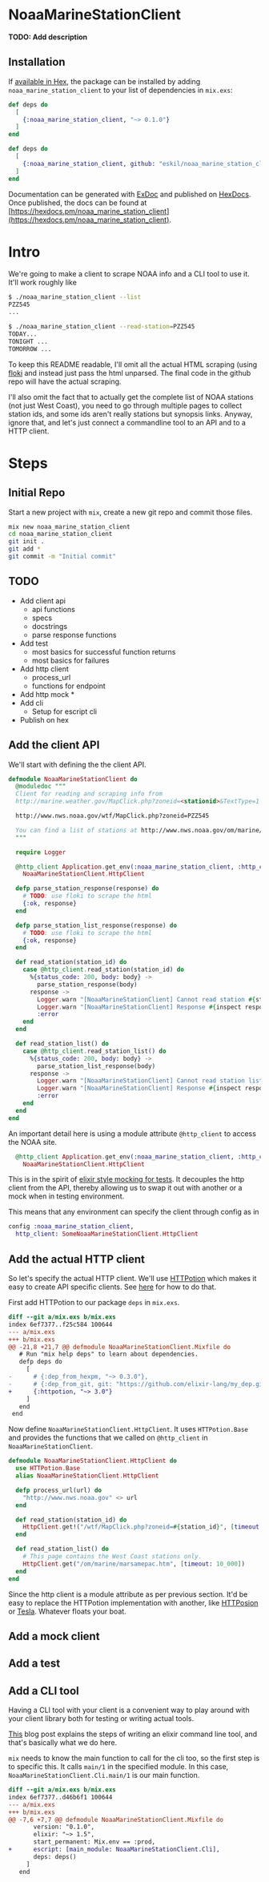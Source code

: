 # NoaaMarineStationClient

**TODO: Add description**

## Installation

If [available in Hex](https://hex.pm/docs/publish), the package can be installed
by adding `noaa_marine_station_client` to your list of dependencies in `mix.exs`:

```elixir
def deps do
  [
    {:noaa_marine_station_client, "~> 0.1.0"}
  ]
end
```

```elixir
def deps do
  [
    {:noaa_marine_station_client, github: "eskil/noaa_marine_station_client"}
  ]
end
```

Documentation can be generated with [ExDoc](https://github.com/elixir-lang/ex_doc)
and published on [HexDocs](https://hexdocs.pm). Once published, the docs can
be found at [https://hexdocs.pm/noaa_marine_station_client](https://hexdocs.pm/noaa_marine_station_client).


# Intro

We're going to make a client to scrape NOAA info and a CLI tool to use
it. It'll work roughly like

```sh
$ ./noaa_marine_station_client --list
PZZ545
...

$ ./noaa_marine_station_client --read-station=PZZ545
TODAY...
TONIGHT ...
TOMORROW ...
```

To keep this README readable, I'll omit all the actual HTML
scraping (using [floki](https://github.com/philss/floki) and instead
just pass the html unparsed. The final code in the github repo will
have the actual scraping.

I'll also omit the fact that to actually get the complete list of NOAA
stations (not just West Coast), you need to go through multiple pages
to collect station ids, and some ids aren't really stations but
synopsis links. Anyway, ignore that, and let's just connect a
commandline tool to an API and to a HTTP client.

# Steps

## Initial Repo

Start a new project with `mix`, create a new git repo and commit those files.

```sh
mix new noaa_marine_station_client
cd noaa_marine_station_client
git init .
git add *
git commit -m "Initial commit"
```

## TODO

  * Add client api
    * api functions
    * specs
    * docstrings
    * parse response functions
  * Add test
    * most basics for successful function returns
    * most basics for failures
  * Add http client
    * process_url
    * functions for endpoint
  * Add http mock
    *
  * Add cli
    * Setup for escript cli
  * Publish on hex

## Add the client API

We'll start with defining the the client API.
```elixir
defmodule NoaaMarineStationClient do
  @moduledoc """
  Client for reading and scraping info from
  http://marine.weather.gov/MapClick.php?zoneid=<stationid>&TextType=1

  http://www.nws.noaa.gov/wtf/MapClick.php?zoneid=PZZ545

  You can find a list of stations at http://www.nws.noaa.gov/om/marine/marsamepac.htm.
  """

  require Logger

  @http_client Application.get_env(:noaa_marine_station_client, :http_client) ||
    NoaaMarineStationClient.HttpClient

  defp parse_station_response(response) do
    # TODO: use floki to scrape the html
    {:ok, response}
  end

  defp parse_station_list_response(response) do
    # TODO: use floki to scrape the html
    {:ok, response}
  end

  def read_station(station_id) do
    case @http_client.read_station(station_id) do
      %{status_code: 200, body: body} ->
        parse_station_response(body)
      response ->
        Logger.warn "[NoaaMarineStationClient] Cannot read station #{station_id}"
        Logger.warn "[NoaaMarineStationClient] Response #{inspect response}"
        :error
    end
  end

  def read_station_list() do
    case @http_client.read_station_list() do
      %{status_code: 200, body: body} ->
        parse_station_list_response(body)
      response ->
        Logger.warn "[NoaaMarineStationClient] Cannot read station list"
        Logger.warn "[NoaaMarineStationClient] Response #{inspect response}"
        :error
    end
  end
end
```

An important detail here is using a module attribute `@http_client` to
access the NOAA site.

```elixir
  @http_client Application.get_env(:noaa_marine_station_client, :http_client) ||
    NoaaMarineStationClient.HttpClient
```

This is in the spirit of [elixir style mocking for
tests](http://blog.plataformatec.com.br/2015/10/mocks-and-explicit-contracts/). It
decouples the http client from the API, thereby allowing us to swap it
out with another or a mock when in testing environment.

This means that any environment can specify the client through config as in

```elixir
config :noaa_marine_station_client,
  http_client: SomeNoaaMarineStationClient.HttpClient
```

## Add the actual HTTP client

So let's specify the actual HTTP client. We'll use
[HTTPotion](https://github.com/myfreeweb/httpotion) which makes it
easy to create API specific clients. See
[here](https://github.com/myfreeweb/httpotion#metaprogramming-magic)
for how to do that.

First add HTTPotion to our package `deps` in `mix.exs`.

```diff
diff --git a/mix.exs b/mix.exs
index 6ef7377..f25c584 100644
--- a/mix.exs
+++ b/mix.exs
@@ -21,8 +21,7 @@ defmodule NoaaMarineStationClient.Mixfile do
   # Run "mix help deps" to learn about dependencies.
   defp deps do
     [
-      # {:dep_from_hexpm, "~> 0.3.0"},
-      # {:dep_from_git, git: "https://github.com/elixir-lang/my_dep.git", tag: "0.1.0"},
+      {:httpotion, "~> 3.0"}
     ]
   end
 end
```

Now define `NoaaMarineStationClient.HttpClient`. It uses
`HTTPotion.Base` and provides the functions that we called on
`@http_client` in `NoaaMarineStationClient`.

```elixir
defmodule NoaaMarineStationClient.HttpClient do
  use HTTPotion.Base
  alias NoaaMarineStationClient.HttpClient

  defp process_url(url) do
    "http://www.nws.noaa.gov" <> url
  end

  def read_station(station_id) do
    HttpClient.get!("/wtf/MapClick.php?zoneid=#{station_id}", [timeout: 10_000])
  end

  def read_station_list() do
    # This page contains the West Coast stations only.
    HttpClient.get("/om/marine/marsamepac.htm", [timeout: 10_000])
  end
end
```

Since the http client is a module attribute as per previous
section. It'd be easy to replace the HTTPotion implementation with
another, like
[HTTPosion](https://github.com/edgurgel/httpoison#wrapping-httpoisonbase)
or [Tesla](https://github.com/teamon/tesla). Whatever floats your boat.

## Add a mock client



## Add a test


## Add a CLI tool

Having a CLI tool with your client is a convenient way to play around
with your client library both for testing or writing actual tools.

[This](http://asquera.de/blog/2015-04-10/writing-a-commandline-app-in-elixir/)
blog post explains the steps of writing an elixir command line tool,
and that's basically what we do here.

`mix` needs to know the main function to call for the cli too, so the
first step is to specific this. It calls `main/1` in the specified
module. In this case, `NoaaMarineStationClient.Cli.main/1` is our main function.

```diff
diff --git a/mix.exs b/mix.exs
index 6ef7377..d46b6f1 100644
--- a/mix.exs
+++ b/mix.exs
@@ -7,6 +7,7 @@ defmodule NoaaMarineStationClient.Mixfile do
       version: "0.1.0",
       elixir: "~> 1.5",
       start_permanent: Mix.env == :prod,
+      escript: [main_module: NoaaMarineStationClient.Cli],
       deps: deps()
     ]
   end
```
